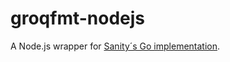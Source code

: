 # groqfmt-nodejs

A Node.js wrapper for [Sanity´s Go implementation](https://github.com/sanity-io/groqfmt).
